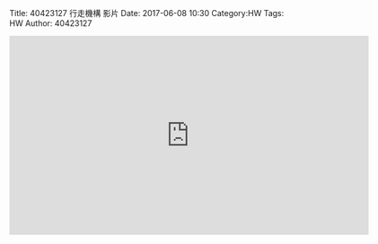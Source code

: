 Title: 40423127 行走機構 影片
Date: 2017-06-08 10:30
Category:HW
Tags: HW
Author: 40423127


<iframe src="https://player.vimeo.com/video/222340552" width="640" height="355" frameborder="0" webkitallowfullscreen mozallowfullscreen allowfullscreen></iframe>
